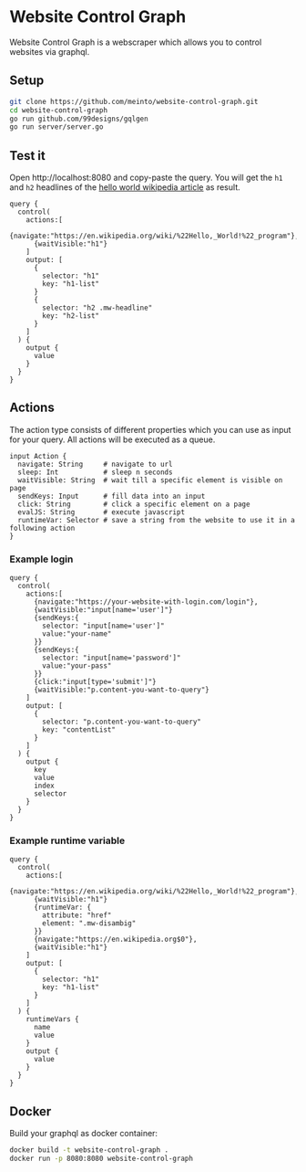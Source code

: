 # Website Control Graph

Website Control Graph is a webscraper which allows you to control websites via graphql.

## Setup

```bash
git clone https://github.com/meinto/website-control-graph.git
cd website-control-graph
go run github.com/99designs/gqlgen
go run server/server.go
```

## Test it

Open http://localhost:8080 and copy-paste the query. You will get the `h1` and `h2` headlines of the [hello world wikipedia article](https://en.wikipedia.org/wiki/%22Hello,_World!%22_program) as result.

```
query {
  control(
    actions:[
      {navigate:"https://en.wikipedia.org/wiki/%22Hello,_World!%22_program"},
      {waitVisible:"h1"}
    ]
    output: [
      {
        selector: "h1"
        key: "h1-list"
      }
      {
        selector: "h2 .mw-headline"
        key: "h2-list"
      }
    ]
  ) {
    output {
      value
    }
  }
}
```

## Actions

The action type consists of different properties which you can use as input for your query. All actions will be executed as a queue.

```
input Action {
  navigate: String     # navigate to url
  sleep: Int           # sleep n seconds
  waitVisible: String  # wait till a specific element is visible on page
  sendKeys: Input      # fill data into an input
  click: String        # click a specific element on a page
  evalJS: String       # execute javascript
  runtimeVar: Selector # save a string from the website to use it in a following action
}
```

### Example login

```
query {
  control(
    actions:[
      {navigate:"https://your-website-with-login.com/login"},
      {waitVisible:"input[name='user']"}
      {sendKeys:{
        selector: "input[name='user']"
        value:"your-name"
      }}
      {sendKeys:{
        selector: "input[name='password']"
        value:"your-pass"
      }}
      {click:"input[type='submit']"}
      {waitVisible:"p.content-you-want-to-query"}
    ]
    output: [
      {
        selector: "p.content-you-want-to-query"
        key: "contentList"
      }
    ]
  ) {
    output {
      key
      value
      index
      selector
    }
  }
}
```

### Example runtime variable

```
query {
  control(
    actions:[
      {navigate:"https://en.wikipedia.org/wiki/%22Hello,_World!%22_program"},
      {waitVisible:"h1"}
      {runtimeVar: {
        attribute: "href"
        element: ".mw-disambig"
      }}
      {navigate:"https://en.wikipedia.org$0"},
      {waitVisible:"h1"}
    ]
  	output: [
      {
        selector: "h1"
        key: "h1-list"
      }
    ]
  ) {
    runtimeVars {
      name
      value
    }
    output {
      value
    }
  }
}
```

## Docker

Build your graphql as docker container:

```bash
docker build -t website-control-graph .
docker run -p 8080:8080 website-control-graph
```


